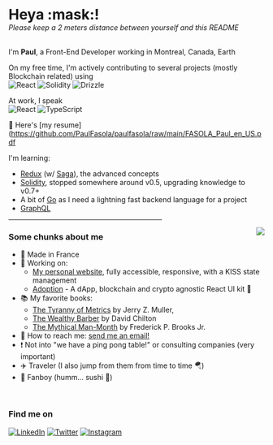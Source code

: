 <h1 style="border: none; margin: 0;">Heya :mask:!</h1>
<i>Please keep a 2 meters distance between yourself and this README</i>
<br/><br/>

I'm **Paul**, a Front-End Developer working in Montreal, Canada, Earth

On my free time, I'm actively contributing to several projects (mostly Blockchain related) using  
![React](https://img.shields.io/badge/-React-/?style=flat-square&logo=react&logoColor=FFF&color=purple)
![Solidity](https://img.shields.io/badge/-Solidity-/?style=flat-square&logo=solidity&logoColor=FFF&color=363636)
![Drizzle](https://img.shields.io/badge/-Drizzle-/?style=flat-square&logo=drizzle&logoColor=FFF&color=592c84)

At work, I speak  
![React](https://img.shields.io/badge/-React-/?style=flat-square&logo=react&logoColor=FFF&color=purple)
![TypeScript](https://img.shields.io/badge/-Typescript-/?style=flat-square&logo=javascript&logoColor=FFF&color=2f74c0)

:page_facing_up: Here's [my resume](https://github.com/PaulFasola/paulfasola/raw/main/FASOLA_Paul_en_US.pdf

I'm learning:
- [Redux](https://redux.js.org) (w/ [Saga](https://redux-saga.js.org/)), the advanced concepts
- [Solidity](https://docs.soliditylang.org/en/v0.7.4), stopped somewhere around v0.5, upgrading knowledge to v0.7+
- A bit of [Go](https://golang.org) as I need a lightning fast backend language for a project
- [GraphQL](https://graphql.org)

<hr width="60%" />

<img align="right" src="https://github-readme-stats.vercel.app/api/top-langs/?username=paulfasola&layout=compact&langs_count=8&exclude_repo=android_device_huawei_next,android_kernel_huawei_next,android_vendor_huawei_next,Attic"/>

### Some chunks about me
- :baby_bottle: Made in France
- :vertical_traffic_light: Working on:
	- [My personal website](https://github.com/PaulFasola/paulfasola.fr), fully accessible, responsive, with a KISS state management
	- [Adoption](https://github.com/PaulFasola/adoption) - A dApp, blockchain and crypto agnostic React UI kit 🧰
- :books: My favorite books: 
	- [The Tyranny of Metrics](https://www.goodreads.com/book/show/36644895-the-tyranny-of-metrics) by Jerry Z. Muller, 
	- [The Wealthy Barber](https://en.wikipedia.org/wiki/The_Wealthy_Barber) by David Chilton
	- [The Mythical Man-Month](https://en.wikipedia.org/wiki/The_Mythical_Man-Month) by Frederick P. Brooks Jr.
- :e-mail: How to reach me: <a href="mailto:me@paulfasola.fr">send me an email!</a>
- :exclamation: Not into "we have a ping pong table!" or consulting companies (very important)
- :airplane: Traveler (I also jump from them from time to time 🪂)
- :sushi: Fanboy (humm... sushi :drooling_face:)

<br />

### Find me on 
[![LinkedIn](https://img.shields.io/badge/linkedin-%230077B5.svg?&style=for-the-badge&logo=linkedin&logoColor=white)](https://www.linkedin.com/in/paulfasola)
[![Twitter](https://img.shields.io/badge/twitter-%231DA1F2.svg?&style=for-the-badge&logo=twitter&logoColor=white)](https://twitter.com/paulfasola)
[![Instagram](https://img.shields.io/badge/instagram-%23E4405F.svg?&style=for-the-badge&logo=instagram&logoColor=white)](https://www.instagram.com/_skypol0)
